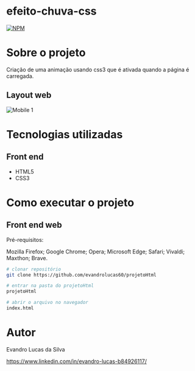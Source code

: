 # efeito-chuva-css
[![NPM](https://img.shields.io/npm/l/react)](https://github.com/evandrolucas60) 

# Sobre o projeto

Criação de uma animação usando css3 que é ativada quando a página é carregada.

## Layout web
![Mobile 1](https://github.com/evandrolucas60/efeito-chuva-css/blob/main/Raining%20Effects.gif)

# Tecnologias utilizadas

## Front end
- HTML5 
- CSS3

# Como executar o projeto

## Front end web
Pré-requisitos:

Mozilla Firefox;
Google Chrome;
Opera;
Microsoft Edge;
Safari;
Vivaldi;
Maxthon;
Brave.

```bash
# clonar repositório
git clone https://github.com/evandrolucas60/projetoHtml

# entrar na pasta do projetoHtml
projetoHtml

# abrir o arquivo no navegador
index.html 
```

# Autor

Evandro Lucas da Silva

https://www.linkedin.com/in/evandro-lucas-b84926117/
